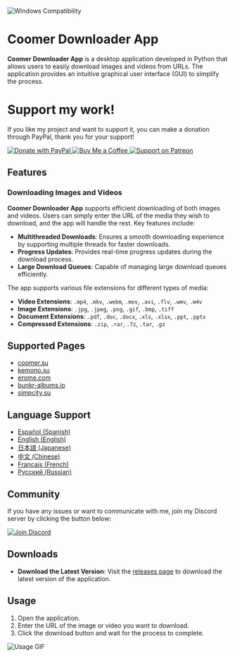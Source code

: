 ![Windows Compatibility](https://img.shields.io/badge/Windows-10%2C%2011-blue)

# Coomer Downloader App

**Coomer Downloader App** is a desktop application developed in Python that allows users to easily download images and videos from URLs. The application provides an intuitive graphical user interface (GUI) to simplify the process.

# Support my work!

If you like my project and want to support it, you can make a donation through PayPal, thank you for your support!

<a href="https://www.paypal.com/paypalme/Emy699" target="_blank">
  <img src="https://img.shields.io/badge/Donate-PayPal-blue.svg?logo=paypal&style=for-the-badge" alt="Donate with PayPal">
</a>
<a href="https://buymeacoffee.com/emy_69" target="_blank">
  <img src="https://img.shields.io/badge/Buy%20Me%20a%20Coffee-FFDD00.svg?style=for-the-badge&logo=buy-me-a-coffee&logoColor=black" alt="Buy Me a Coffee">
</a>
<a href="https://www.patreon.com/emy69" target="_blank">
  <img src="https://img.shields.io/badge/Support%20on%20Patreon-FF424D.svg?style=for-the-badge&logo=patreon&logoColor=white" alt="Support on Patreon">
</a>


## Features

### Downloading Images and Videos

**Coomer Downloader App** supports efficient downloading of both images and videos. Users can simply enter the URL of the media they wish to download, and the app will handle the rest. Key features include:

- **Multithreaded Downloads**: Ensures a smooth downloading experience by supporting multiple threads for faster downloads.
- **Progress Updates**: Provides real-time progress updates during the download process.
- **Large Download Queues**: Capable of managing large download queues efficiently.

The app supports various file extensions for different types of media:

- **Video Extensions**: `.mp4`, `.mkv`, `.webm`, `.mov`, `.avi`, `.flv`, `.wmv`, `.m4v`
- **Image Extensions**: `.jpg`, `.jpeg`, `.png`, `.gif`, `.bmp`, `.tiff`
- **Document Extensions**: `.pdf`, `.doc`, `.docx`, `.xls`, `.xlsx`, `.ppt`, `.pptx`
- **Compressed Extensions**: `.zip`, `.rar`, `.7z`, `.tar`, `.gz`

## Supported Pages

- [coomer.su](https://coomer.su/)
- [kemono.su](https://kemono.su/)
- [erome.com](https://www.erome.com/)
- [bunkr-albums.io](https://bunkr-albums.io/)
- [simpcity.su](https://simpcity.su/)

## Language Support

- [Español (Spanish)](https://github.com/Emy69/CoomerDL/blob/main/locales/es/README.md)
- [English (English)]()
- [日本語 (Japanese)](https://github.com/Emy69/CoomerDL/blob/main/locales/ja/README.md)
- [中文 (Chinese)](https://github.com/Emy69/CoomerDL/blob/main/locales/zh/README.md)
- [Français (French)](https://github.com/Emy69/CoomerDL/blob/main/locales/fr/README.md)
- [Русский (Russian)](https://github.com/Emy69/CoomerDL/blob/main/locales/ru/README.md)

## Community

If you have any issues or want to communicate with me, join my Discord server by clicking the button below:

[![Join Discord](https://img.shields.io/badge/Join-Discord-7289DA.svg?style=for-the-badge&logo=discord&logoColor=white)](https://discord.gg/ku8gSPsesh)

## Downloads

- **Download the Latest Version**: Visit the [releases page](https://github.com/Emy69/CoomerDL/releases) to download the latest version of the application.

## Usage

1. Open the application.
2. Enter the URL of the image or video you want to download.
3. Click the download button and wait for the process to complete.

![Usage GIF](https://github.com/Emy69/CoomerDL/blob/main/resources/screenshots/0627.gif)
